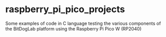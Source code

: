 # raspberry_pi_pico_projects
 Some examples of code in C language testing the various components of the BitDogLab platform using the Raspberry Pi Pico W (RP2040)
